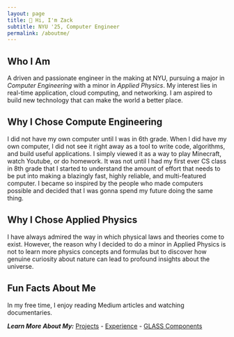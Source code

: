 ```yaml
---
layout: page
title: 👋 Hi, I'm Zack
subtitle: NYU '25, Computer Engineer
permalink: /aboutme/
---
```


## Who I Am

A driven and passionate engineer in the making at NYU, pursuing a major in _Computer Engineering_ with a minor in _Applied Physics_. My interest lies in real-time application, cloud computing, and networking. I am aspired to build new technology that can make the world a better place. 


## Why I Chose Compute Engineering

I did not have my own computer until I was in 6th grade. When I did have my own computer, I did not see it right away as a tool to write code, algorithms, and build useful applications. I simply viewed it as a way to play Minecraft, watch Youtube, or do homework. It was not until I had my first ever CS class in 8th grade that I started to understand the amount of effort that needs to be put into making a blazingly fast, highly reliable, and multi-featured computer. I became so inspired by the people who made computers possible and decided that I was gonna spend my future doing the same thing.

## Why I Chose Applied Physics

I have always admired the way in which physical laws and theories come to exist. However, the reason why I decided to do a minor in Applied Physics is not to learn more physics concepts and formulas but to discover how genuine curiosity about nature can lead to profound insights about the universe.

## Fun Facts About Me

In my free time, I enjoy reading Medium articles and watching documentaries.

**_Learn More About My:_**
[Projects](http://localhost:4000/myprojects) - [Experience](http://localhost:4000/myexperience) - [GLASS Components](http://localhost:4000/glasscomponents)

